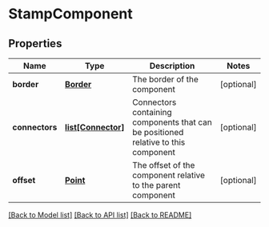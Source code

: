 # StampComponent

## Properties
Name | Type | Description | Notes
------------ | ------------- | ------------- | -------------
**border** | [**Border**](Border.md) | The border of the component | [optional] 
**connectors** | [**list[Connector]**](Connector.md) | Connectors containing components that can be positioned relative to this component | [optional] 
**offset** | [**Point**](Point.md) | The offset of the component relative to the parent component | [optional] 

[[Back to Model list]](../README.md#documentation-for-models) [[Back to API list]](../README.md#documentation-for-api-endpoints) [[Back to README]](../README.md)


